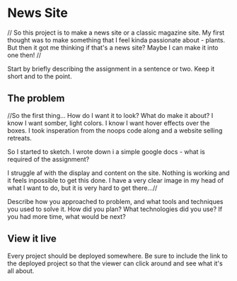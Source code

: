 # News Site

// So this project is to make a news site or a classic magazine site. My first thought was to make something that I feel kinda passionate about - plants. 
But then it got me thinking if that's a news site? Maybe I can make it into one then! //


Start by briefly describing the assignment in a sentence or two. Keep it short and to the point.

## The problem

//So the first thing... How do I want it to look? What do make it about? I know I want somber, light colors. I know I want hover effects over the boxes. I took insperation from the noops code along and a website selling retreats.

So I started to sketch. I wrote down i a simple google docs - what is required of the assignment? 

I struggle af with the display and content on the site. Nothing is working and it feels inpossible to get this done. I have a very clear image in my head of what I want to do, but it is very hard to get there...//

Describe how you approached to problem, and what tools and techniques you used to solve it. How did you plan? What technologies did you use? If you had more time, what would be next?

## View it live
Every project should be deployed somewhere. Be sure to include the link to the deployed project so that the viewer can click around and see what it's all about.
